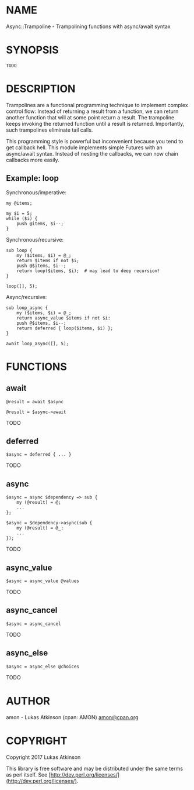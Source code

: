 # NAME

Async::Trampoline - Trampolining functions with async/await syntax

# SYNOPSIS

    TODO

# DESCRIPTION

Trampolines are a functional programming technique
to implement complex control flow:
Instead of returning a result from a function,
we can return another function that will at some point return a result.
The trampoline keeps invoking the returned function
until a result is returned.
Importantly, such trampolines eliminate tail calls.

This programming style is powerful but inconvenient because you tend to get callback hell.
This module implements simple Futures with an async/await syntax.
Instead of nesting the callbacks, we can now chain callbacks more easily.

## Example: loop

Synchronous/imperative:

    my @items;

    my $i = 5;
    while ($i) {
        push @items, $i--;
    }

Synchronous/recursive:

    sub loop {
        my ($items, $i) = @_;
        return $items if not $i;
        push @$items, $i--;
        return loop($items, $i);  # may lead to deep recursion!
    }

    loop([], 5);

Async/recursive:

    sub loop_async {
        my ($items, $i) = @_;
        return async_value $items if not $i:
        push @$items, $i--;
        return deferred { loop($items, $i) };
    }

    await loop_async([], 5);

# FUNCTIONS

## await

    @result = await $async

    @result = $async->await

TODO

## deferred

    $async = deferred { ... }

TODO

## async

    $async = async $dependency => sub {
        my (@result) = @;
        ...
    };

    $async = $dependency->async(sub {
        my (@result) = @_;
        ...
    });

TODO

## async\_value

    $async = async_value @values

TODO

## async\_cancel

    $async = async_cancel

TODO

## async\_else

    $async = async_else @choices

TODO

# AUTHOR

amon - Lukas Atkinson (cpan: AMON) <amon@cpan.org>

# COPYRIGHT

Copyright 2017 Lukas Atkinson

This library is free software and may be distributed under the same terms as perl itself. See [http://dev.perl.org/licenses/](http://dev.perl.org/licenses/).
